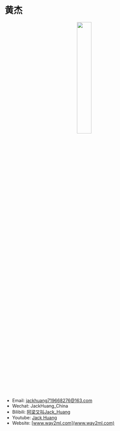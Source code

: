 # 黄杰


<p align="center">
<img src='/images/about/jack.png' width='30%'>
</p>

- Email:  jackhuang719668276@163.com
- Wechat:  JackHuang_China
- Bilibili: [阿梁又叫Jack_Huang](https://space.bilibili.com/233674060)
- Youtube: [Jack Huang](https://www.youtube.com/channel/UCSMCgLJ5gQwYrBCZ8pBY-cg?view_as=public)
- Website: [www.way2ml.com](www.way2ml.com)
